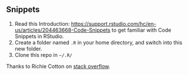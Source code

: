 ## Snippets

1. Read this Introduction: https://support.rstudio.com/hc/en-us/articles/204463668-Code-Snippets to get familiar with Code Snippets in RStudio.
2. Create a folder named `.R` in your home directory, and switch into this new folder.
3. Clone this repo in `~/.R/`


Thanks to Richie Cotton on [stack overflow](https://stackoverflow.com/questions/13672720/r-command-for-setting-working-directory-to-source-file-location/35842119#35842119).
